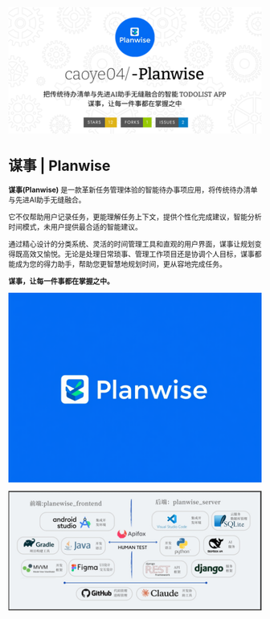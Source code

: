 ![Planwise](doc/pic/Planwise.png)

# 谋事 | Planwise

**谋事(Planwise)** 是一款革新任务管理体验的智能待办事项应用，将传统待办清单与先进AI助手无缝融合。

它不仅帮助用户记录任务，更能理解任务上下文，提供个性化完成建议，智能分析时间模式，未用户提供最合适的智能建议。

通过精心设计的分类系统、灵活的时间管理工具和直观的用户界面，谋事让规划变得既高效又愉悦。无论是处理日常琐事、管理工作项目还是协调个人目标，谋事都能成为您的得力助手，帮助您更智慧地规划时间，更从容地完成任务。

**谋事，让每一件事都在掌握之中。**

![LOGO](doc/pic/LOGO.png)

![technology stack](doc/pic/technologyStack.png)

